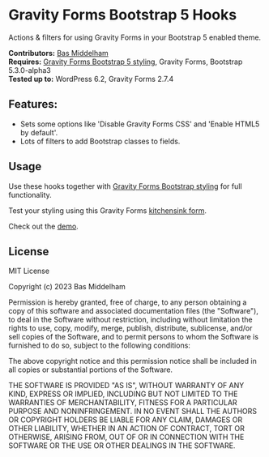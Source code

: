 # Gravity Forms Bootstrap 5 Hooks
Actions &amp; filters for using Gravity Forms in your Bootstrap 5 enabled theme.

__Contributors:__ [Bas Middelham](https://github.com/basmiddelham)  
__Requires:__ [Gravity Forms Bootstrap 5 styling](https://github.com/basmiddelham/gravityforms-bootstrap-styling), Gravity Forms, Bootstrap 5.3.0-alpha3  
__Tested up to:__ WordPress 6.2, Gravity Forms 2.7.4

## Features:
- Sets some options like 'Disable Gravity Forms CSS' and 'Enable HTML5 by default'.
- Lots of filters to add Bootstrap classes to fields.

## Usage
Use these hooks together with [Gravity Forms Bootstrap styling](https://github.com/basmiddelham/gravityforms-bootstrap-styling) for full functionality.

Test your styling using this Gravity Forms [kitchensink form](https://github.com/basmiddelham/gravityforms-kitchensink).

Check out the [demo](https://demo.middelham.nl/gravity-forms-kitchensink/).

## License
MIT License

Copyright (c) 2023 Bas Middelham

Permission is hereby granted, free of charge, to any person obtaining a copy
of this software and associated documentation files (the "Software"), to deal
in the Software without restriction, including without limitation the rights
to use, copy, modify, merge, publish, distribute, sublicense, and/or sell
copies of the Software, and to permit persons to whom the Software is
furnished to do so, subject to the following conditions:

The above copyright notice and this permission notice shall be included in all
copies or substantial portions of the Software.

THE SOFTWARE IS PROVIDED "AS IS", WITHOUT WARRANTY OF ANY KIND, EXPRESS OR
IMPLIED, INCLUDING BUT NOT LIMITED TO THE WARRANTIES OF MERCHANTABILITY,
FITNESS FOR A PARTICULAR PURPOSE AND NONINFRINGEMENT. IN NO EVENT SHALL THE
AUTHORS OR COPYRIGHT HOLDERS BE LIABLE FOR ANY CLAIM, DAMAGES OR OTHER
LIABILITY, WHETHER IN AN ACTION OF CONTRACT, TORT OR OTHERWISE, ARISING FROM,
OUT OF OR IN CONNECTION WITH THE SOFTWARE OR THE USE OR OTHER DEALINGS IN THE
SOFTWARE.
